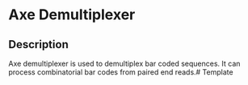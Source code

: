 # Axe Demultiplexer

## Description

Axe demultiplexer is used to demultiplex bar coded sequences. It can process combinatorial bar codes from paired end reads.# Template
